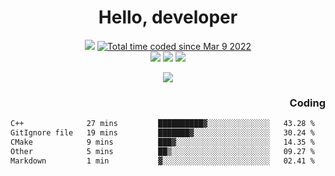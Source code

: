 # <div align='center' >Hello, developer</div>

<div align='center'>
  <a ><img src="https://img.shields.io/badge/dynamic/json?url=https%3A%2F%2Fapi.swo.moe%2Fstats%2Fgithub%2FFree-Aaron-Li&query=count&color=181717&label=GitHub&labelColor=282c34&logo=github&suffix=+follows&cacheSeconds=3600"></a>
  <a href="https://wakatime.com/@fe40087f-8eae-48dc-9950-ad0633db1591"><img src="https://wakatime.com/badge/user/fe40087f-8eae-48dc-9950-ad0633db1591.svg" alt="Total time coded since Mar 9 2022" /></a>
</div>
<div align='center'>
  <a><img src="https://img.shields.io/badge/c%2Fc%2B%2B%2Fc%23-%2375664d"></a> 
  <a><img src="https://img.shields.io/badge/Kotlin%20-%20%2375664D"></a> 
  <a><img src="https://img.shields.io/badge/Shell-75664D"></a> 
</div>

<p align="center">
  <img src="https://readme-typing-svg.demolab.com/?lines=你好!+开发者;Hello!+ developer&font=Fira%20Code&center=true&width=380&height=50&duration=4000&pause=1000">
</p>


<div align='right'>
  <h3>Coding</h3>
</div>

<!--START_SECTION:waka-->

```txt
C++              27 mins         ██████████▓░░░░░░░░░░░░░░   43.28 %
GitIgnore file   19 mins         ███████▓░░░░░░░░░░░░░░░░░   30.24 %
CMake            9 mins          ███▓░░░░░░░░░░░░░░░░░░░░░   14.35 %
Other            5 mins          ██▒░░░░░░░░░░░░░░░░░░░░░░   09.27 %
Markdown         1 min           ▓░░░░░░░░░░░░░░░░░░░░░░░░   02.41 %
```

<!--END_SECTION:waka-->





